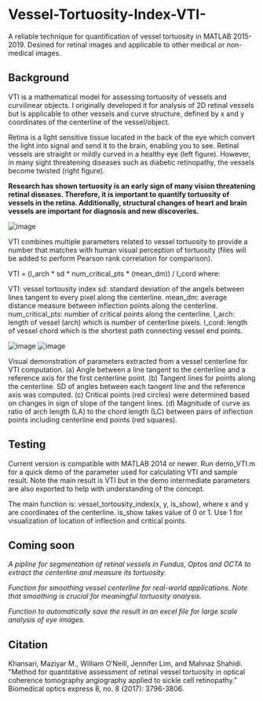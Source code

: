 # Vessel-Tortuosity-Index-VTI-
A reliable technique for quantification of vessel tortuosity in MATLAB 2015-2019. Desined for retinal images and applicable to other medical or non-medical images.


## Background
VTI is a mathematical model for assessing tortuosity of vessels and curvilinear objects. I originally developed it
for analysis of 2D retinal vessels but is applicable to other vessels and curve structure, defined by x and y coordinates
of the centerline of the vessel/object.

Retina is a light sensitive tissue located in the back of the eye which convert the light into signal and send it to 
the brain, enabling you to see. Retinal vessels are straight or mildly curved in a healthy eye (left figure). However, in 
many sight threatening diseases such as diabetic retinopathy, the vessels become twisted (right figure).

**Research has shown tortuosity is an early sign of many vision threatening retinal diseases. Therefore, it is important
to quantify tortuosity of vessels in the retina. Additionally, structural changes of heart and brain vessels are important 
for diagnosis and new discoveries.**

![image](https://user-images.githubusercontent.com/34323960/66710641-8b6f0500-ed31-11e9-8867-b53b43354e25.png)

VTI combines multiple parameters related to vessel tortuosity to provide a number that matches with human visual
perception of tortuosity (files will be added to perform Pearson rank correlation for comparison).

VTI = (l_arch * sd * num_critical_pts * (mean_dm)) / l_cord where:

VTI: vessel tortousity index
sd: standard deviation of the angels between lines tangent to every pixel along the centerline.
mean_dm: average distance measure between inflection points along the centerline.
num_critical_pts: number of critical points along the centerline.
l_arch: length of vessel (arch) which is number of centerline pixels.
l_cord: length of vessel chord which is the shortest path connecting vessel end points.

![image](https://user-images.githubusercontent.com/34323960/66710739-519efe00-ed33-11e9-937f-bb166be183dd.png)
![image](https://user-images.githubusercontent.com/34323960/66710749-77c49e00-ed33-11e9-95b8-cb7c65e075e1.png)

Visual demonstration of parameters extracted from a vessel centerline for VTI computation. (a) Angle between a 
line tangent to the centerline and a reference axis for the first centerline point. (b) Tangent lines for points 
along the centerline. SD of angles between each tangent line and the reference axis was computed. (c) Critical 
points (red circles) were determined based on changes in sign of slope of the tangent lines. (d) Magnitude of 
curve as ratio of arch length (LA) to the chord length (LC) between pairs of inflection points including 
centerline end points (red squares).

## Testing
Current version is compatible with MATLAB 2014 or newer. Run demo_VTI.m for a quick demo of the parameter 
used for calculating VTI and sample result. Note the main result is VTI but in the demo intermediate parameters
are also exported to help with understanding of the concept.

The main function is: vessel_tortousity_index(x, y, is_show), where x and y are coordinates of the centerline.
is_show takes value of 0 or 1. Use 1 for visualization of location of inflection and critical points.

## Coming soon

*A pipline for segmentation of retinal vessels in Fundus, Optos and OCTA to extract the centerline and measure its tortuosity.* 

*Function for smoothing vessel centerline for real-world applications. Note that smoothing is crucial for meaningful tortuosity analysis.*

*Function to automatically save the result in an excel file for large scale analysis of eye images.*


## Citation

Khansari, Maziyar M., William O’Neill, Jennifer Lim, and Mahnaz Shahidi. "Method for quantitative assessment of retinal vessel tortuosity in optical coherence tomography angiography applied to sickle cell retinopathy." Biomedical optics express 8, no. 8 (2017): 3796-3806.
